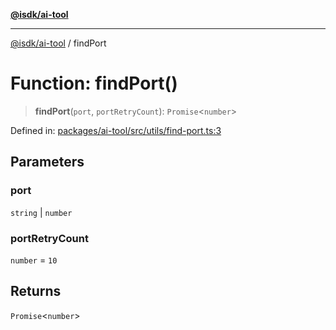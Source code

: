 [**@isdk/ai-tool**](../README.md)

***

[@isdk/ai-tool](../globals.md) / findPort

# Function: findPort()

> **findPort**(`port`, `portRetryCount`): `Promise`\<`number`\>

Defined in: [packages/ai-tool/src/utils/find-port.ts:3](https://github.com/isdk/ai-tool.js/blob/760349925bceb5de6b4188926a13bfb3f0ce4ced/src/utils/find-port.ts#L3)

## Parameters

### port

`string` | `number`

### portRetryCount

`number` = `10`

## Returns

`Promise`\<`number`\>
